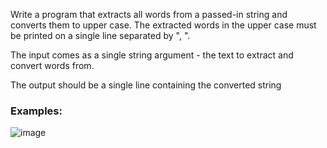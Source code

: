 Write a program that extracts all words from a passed-in string and converts them to upper case. The extracted words in the upper case must be printed on a single line separated by ", ".

The input comes as a single string argument - the text to extract and convert words from.

The output should be a single line containing the converted string

### Examples:

![image](https://github.com/nsinorov/SoftUniMainPath/assets/45227327/569724d2-b285-4fdf-a83c-a4d72c6821fb)
